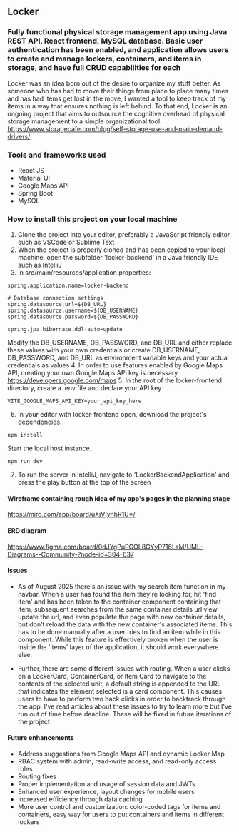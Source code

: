 ## Locker 

### Fully functional physical storage management app using Java REST API, React frontend, MySQL database. Basic user authentication has been enabled, and application allows users to create and manage lockers, containers, and items in storage, and have full CRUD capabilities for each

Locker was an idea born out of the desire to organize my stuff better. As someone who has had to move their things from place to place many times and has had items get lost in the move, I wanted a tool to keep track of my items in a way that ensures nothing is left behind. To that end, Locker is an ongoing project that aims to outsource the cognitive overhead of physical storage management to a simple organizational tool.
https://www.storagecafe.com/blog/self-storage-use-and-main-demand-drivers/


### Tools and frameworks used
* React JS
* Material UI
* Google Maps API 
* Spring Boot
* MySQL


### How to install this project on your local machine
1. Clone the project into your editor, preferably a JavaScript friendly editor such as VSCode or Sublime Text
2. When the project is properly cloned and has been copied to your local machine, open the subfolder 'locker-backend' in a Java friendly IDE such as IntelliJ
3. In src/main/resources/application.properties:
```
spring.application.name=locker-backend

# Database connection settings
spring.datasource.url=${DB_URL}
spring.datasource.username=${DB_USERNAME}
spring.datasource.password=${DB_PASSWORD}

spring.jpa.hibernate.ddl-auto=update
```
Modify the DB_USERNAME, DB_PASSWORD, and DB_URL and either replace these values with your own credentials or create DB_USERNAME, DB_PASSWORD, and DB_URL as environment variable keys and your actual credentials as values
4. In order to use features enabled by Google Maps API, creating your own Google Maps API key is necessary
https://developers.google.com/maps
5. In the root of the locker-frontend directory, create a .env file and declare your API key
```
VITE_GOOGLE_MAPS_API_KEY=your_api_key_here
```
6. In your editor with locker-frontend open, download the project's dependencies.
```
npm install
```
Start the local host instance.
```
npm run dev
```
7. To run the server in IntelliJ, navigate to 'LockerBackendApplication' and press the play button at the top of the screen


#### Wireframe containing rough idea of my app's pages in the planning stage
https://miro.com/app/board/uXjVIynhR1U=/


#### ERD diagram
https://www.figma.com/board/0dJYgPuPGOL8GYyP716LsM/UML-Diagrams--Community-?node-id=304-637


#### Issues 
* As of August 2025 there's an issue with my search item function in my navbar. When a user has found the item they're looking for, hit 'find item' and has been taken to the container component containing that item, subsequent searches from the same container details url view update the url, and even populate the page with new container details, but don't reload the data with the new container's associated items. This has to be done manually after a user tries to find an item while in this component. While this feature is effectively broken when the user is inside the 'items' layer of the application, it should work everywhere else.

* Further, there are some different issues with routing. When a user clicks on a LockerCard, ContainerCard, or Item Card to navigate to the contents of the selected unit, a default string is appended to the URL that indicates the element selected is a card component. This causes users to have to perform two back clicks in order to backtrack through the app. I've read articles about these issues to try to learn more but I've run out of time before deadline. These will be fixed in future iterations of the project. 


#### Future enhancements 
* Address suggestions from Google Maps API and dynamic Locker Map 
* RBAC system with admin, read-write access, and read-only access roles
* Routing fixes
* Proper implementation and usage of session data and JWTs
* Enhanced user experience, layout changes for mobile users
* Increased efficiency through data caching
* More user control and customization: color-coded tags for items and containers, easy way for users to put containers and items in different lockers







